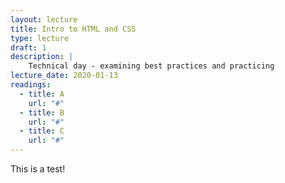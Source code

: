 ```yaml
---
layout: lecture
title: Intro to HTML and CSS
type: lecture
draft: 1
description: |
    Technical day - examining best practices and practicing
lecture_date: 2020-01-13
readings:
  - title: A
    url: "#"
  - title: B
    url: "#"
  - title: C
    url: "#"
---
```


This is a test!